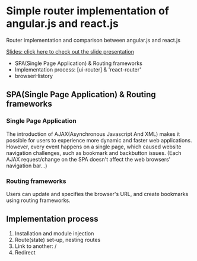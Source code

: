 # Simple router implementation of angular.js and react.js
Router implementation and comparison between angular.js and react.js

[Slides: click here to check out the slide presentation](http://slides.com/hanhyukcho/deck-1-2-3#/)


* SPA(Single Page Application) & Routing frameworks
* Implementation process: [ui-router] & 'react-router'
* browserHistory

## SPA(Single Page Application) & Routing frameworks
### Single Page Application
The introduction of AJAX(Asynchronous Javascript And XML) makes it possible for users to experience more dynamic and faster web applications. However, every event happens on a single page, which caused website navigation challenges, such as bookmark and backbutton issues. (Each AJAX request/change on the SPA doesn't affect the web browsers' navigation bar...)

### Routing frameworks
Users can update and specifies the browser's URL, and create bookmarks using routing frameworks.


## Implementation process
1. Installation and module injection
2. Route(state) set-up, nesting routes
3. Link to another: <Link to> / <ui-sref>
4. Redirect
